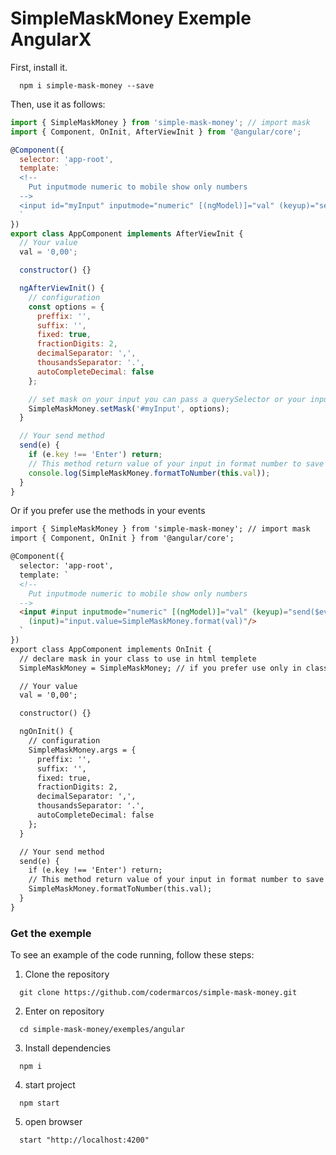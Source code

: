 # SimpleMaskMoney Exemple AngularX
First, install it.
```shell
  npm i simple-mask-money --save
```

Then, use it as follows:
```javascript
import { SimpleMaskMoney } from 'simple-mask-money'; // import mask
import { Component, OnInit, AfterViewInit } from '@angular/core';

@Component({
  selector: 'app-root',
  template: `
  <!-- 
    Put inputmode numeric to mobile show only numbers 
  -->
  <input id="myInput" inputmode="numeric" [(ngModel)]="val" (keyup)="send($event)"/>
  `
})
export class AppComponent implements AfterViewInit {
  // Your value
  val = '0,00';

  constructor() {}

  ngAfterViewInit() {
    // configuration
    const options = {
      preffix: '',
      suffix: '',
      fixed: true,
      fractionDigits: 2,
      decimalSeparator: ',',
      thousandsSeparator: '.',
      autoCompleteDecimal: false
    };

    // set mask on your input you can pass a querySelector or your input element and options
    SimpleMaskMoney.setMask('#myInput', options);
  }

  // Your send method
  send(e) {
    if (e.key !== 'Enter') return;
    // This method return value of your input in format number to save in your database
    console.log(SimpleMaskMoney.formatToNumber(this.val));
  }
}
```

Or if you prefer use the methods in your events
```html
import { SimpleMaskMoney } from 'simple-mask-money'; // import mask
import { Component, OnInit } from '@angular/core';

@Component({
  selector: 'app-root',
  template: `
  <!-- 
    Put inputmode numeric to mobile show only numbers 
  -->
  <input #input inputmode="numeric" [(ngModel)]="val" (keyup)="send($event)" 
    (input)="input.value=SimpleMaskMoney.format(val)"/>
  `
})
export class AppComponent implements OnInit {
  // declare mask in your class to use in html templete
  SimpleMaskMoney = SimpleMaskMoney; // if you prefer use only in class this line is not necessary

  // Your value
  val = '0,00';

  constructor() {}

  ngOnInit() {
    // configuration
    SimpleMaskMoney.args = {
      preffix: '',
      suffix: '',
      fixed: true,
      fractionDigits: 2,
      decimalSeparator: ',',
      thousandsSeparator: '.',
      autoCompleteDecimal: false
    };
  }

  // Your send method
  send(e) {
    if (e.key !== 'Enter') return;
    // This method return value of your input in format number to save in your database
    SimpleMaskMoney.formatToNumber(this.val);
  }
}
```

### Get the exemple

To see an example of the code running, follow these steps:
1. Clone the repository
```shell
  git clone https://github.com/codermarcos/simple-mask-money.git
```
2. Enter on repository
```shell
  cd simple-mask-money/exemples/angular
```
3. Install dependencies 
```shell
  npm i 
```
4. start project 
```shell
  npm start
```
5. open browser 
```shell
  start "http://localhost:4200"
```
